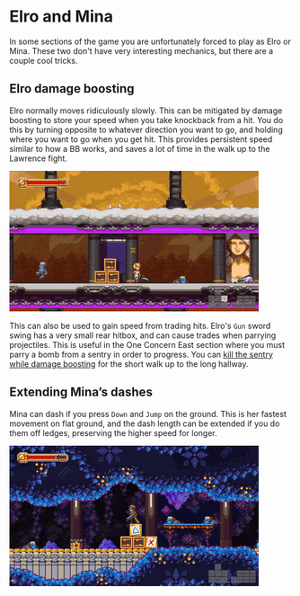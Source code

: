 # Elro and Mina

In some sections of the game you are unfortunately forced to play as Elro or Mina. These two don't have very interesting mechanics, but there are a couple cool tricks.

## Elro damage boosting

Elro normally moves ridiculously slowly. This can be mitigated by damage boosting to store your speed when you take knockback from a hit. You do this by turning opposite to whatever direction you want to go, and holding where you want to go when you get hit. This provides persistent speed similar to how a BB works, and saves a lot of time in the walk up to the Lawrence fight.

![](Media/elrodboost.gif)

This can also be used to gain speed from trading hits. Elro's `Gun` sword swing has a very small rear hitbox, and can cause trades when parrying projectiles. This is useful in the One Concern East section where you must parry a bomb from a sentry in order to progress. You can [kill the sentry while damage boosting](https://www.youtube.com/watch?v=fiRLsn9ZjcU) for the short walk up to the long hallway.

## Extending Mina’s dashes

Mina can dash if you press `Down` and `Jump` on the ground. This is her fastest movement on flat ground, and the dash length can be extended if you do them off ledges, preserving the higher speed for longer.

![](Media/minadash.gif)
